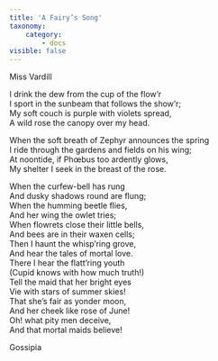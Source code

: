 ```yaml
---
title: 'A Fairy’s Song'
taxonomy:
    category:
        - docs
visible: false
---
```


<div class="author">Miss Vardill</div>

I drink the dew from the cup of the flow’r  
I sport in the sunbeam that follows the show’r;  
My soft couch is purple with violets spread,  
A wild rose the canopy over my head.  

When the soft breath of Zephyr announces the spring  
I ride through the gardens and fields on his wing;  
At noontide, if Phœbus too ardently glows,  
My shelter I seek in the breast of the rose.

When the curfew-bell has rung  
And dusky shadows round are flung;  
When the humming beetle flies,  
And her wing the owlet tries;  
When flowrets close their little bells,  
And bees are in their waxen cells;  
Then I haunt the whisp’ring grove,  
And hear the tales of mortal love.  
There I hear the flatt’ring youth  
(Cupid knows with how much truth!)  
Tell the maid that her bright eyes  
Vie with stars of summer skies!  
That she’s fair as yonder moon,  
And her cheek like rose of June!  
Oh! what pity men deceive,  
And that mortal maids believe!

Gossipia
